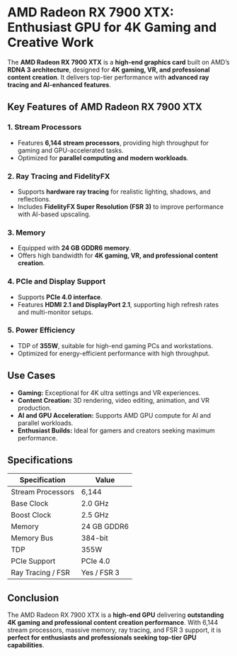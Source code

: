 # AMD Radeon RX 7900 XTX: Enthusiast GPU for 4K Gaming and Creative Work

The **AMD Radeon RX 7900 XTX** is a **high-end graphics card** built on AMD’s **RDNA 3 architecture**, designed for **4K gaming, VR, and professional content creation**. It delivers top-tier performance with **advanced ray tracing and AI-enhanced features**.

## Key Features of AMD Radeon RX 7900 XTX

### 1. **Stream Processors**

* Features **6,144 stream processors**, providing high throughput for gaming and GPU-accelerated tasks.
* Optimized for **parallel computing and modern workloads**.

### 2. **Ray Tracing and FidelityFX**

* Supports **hardware ray tracing** for realistic lighting, shadows, and reflections.
* Includes **FidelityFX Super Resolution (FSR 3)** to improve performance with AI-based upscaling.

### 3. **Memory**

* Equipped with **24 GB GDDR6 memory**.
* Offers high bandwidth for **4K gaming, VR, and professional content creation**.

### 4. **PCIe and Display Support**

* Supports **PCIe 4.0 interface**.
* Features **HDMI 2.1 and DisplayPort 2.1**, supporting high refresh rates and multi-monitor setups.

### 5. **Power Efficiency**

* TDP of **355W**, suitable for high-end gaming PCs and workstations.
* Optimized for energy-efficient performance with high throughput.

## Use Cases

* **Gaming:** Exceptional for 4K ultra settings and VR experiences.
* **Content Creation:** 3D rendering, video editing, animation, and VR production.
* **AI and GPU Acceleration:** Supports AMD GPU compute for AI and parallel workloads.
* **Enthusiast Builds:** Ideal for gamers and creators seeking maximum performance.

## Specifications

| Specification     | Value       |
| ----------------- | ----------- |
| Stream Processors | 6,144       |
| Base Clock        | 2.0 GHz     |
| Boost Clock       | 2.5 GHz     |
| Memory            | 24 GB GDDR6 |
| Memory Bus        | 384-bit     |
| TDP               | 355W        |
| PCIe Support      | PCIe 4.0    |
| Ray Tracing / FSR | Yes / FSR 3 |

## Conclusion

The AMD Radeon RX 7900 XTX is a **high-end GPU** delivering **outstanding 4K gaming and professional content creation performance**. With 6,144 stream processors, massive memory, ray tracing, and FSR 3 support, it is **perfect for enthusiasts and professionals seeking top-tier GPU capabilities**.
